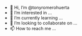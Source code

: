 - 👋 Hi, I’m @tonyromerohuerta
- 👀 I’m interested in ...
- 🌱 I’m currently learning ...
- 💞️ I’m looking to collaborate on ...
- 📫 How to reach me ...

<!---
tonyromerohuerta/tonyromerohuerta is a ✨ special ✨ repository because its `README.md` (this file) appears on your GitHub profile.
You can click the Preview link to take a look at your changes.
-- id: install-dependencies title: Install dependencies --- 1. Clone the repositories on to your local machine. ```bash git clone git@github.com<tonyromerohuerta>/example-consumer-legacy.git git clone git@github.com:<tonyromerohuerta>/example-provider-legacy.git ``` 2. Install the dependencies in each project. ```bash cd example-consumer-legacy npm install cd ../example-provider-legacy npm install ``` <!-- we should update the example repos to have make deps or make install as we should have interchangeable repos on the consumer, or provider side -->